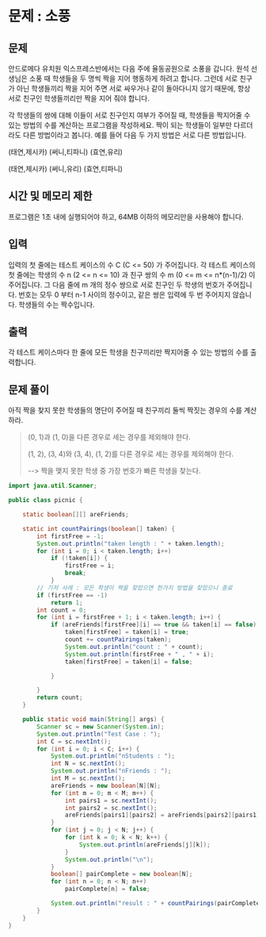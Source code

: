 # 문제 : 소풍
## 문제
안드로메다 유치원 익스프레스반에서는 다음 주에 율동공원으로 소풍을 갑니다. 원석 선생님은 소풍 때 학생들을 두 명씩 짝을 지어 행동하게 하려고 합니다. 그런데 서로 친구가 아닌 학생들끼리 짝을 지어 주면 서로 싸우거나 같이 돌아다니지 않기 때문에, 항상 서로 친구인 학생들끼리만 짝을 지어 줘야 합니다.

각 학생들의 쌍에 대해 이들이 서로 친구인지 여부가 주어질 때, 학생들을 짝지어줄 수 있는 방법의 수를 계산하는 프로그램을 작성하세요. 짝이 되는 학생들이 일부만 다르더라도 다른 방법이라고 봅니다. 예를 들어 다음 두 가지 방법은 서로 다른 방법입니다.

(태연,제시카) (써니,티파니) (효연,유리)

(태연,제시카) (써니,유리) (효연,티파니)
## 시간 및 메모리 제한
프로그램은 1초 내에 실행되어야 하고, 64MB 이하의 메모리만을 사용해야 합니다.
## 입력
입력의 첫 줄에는 테스트 케이스의 수 C (C <= 50) 가 주어집니다. 각 테스트 케이스의 첫 줄에는 학생의 수 n (2 <= n <= 10) 과 친구 쌍의 수 m (0 <= m <= n*(n-1)/2) 이 주어집니다. 그 다음 줄에 m 개의 정수 쌍으로 서로 친구인 두 학생의 번호가 주어집니다. 
번호는 모두 0 부터 n-1 사이의 정수이고, 같은 쌍은 입력에 두 번 주어지지 않습니다. 학생들의 수는 짝수입니다.
## 출력
각 테스트 케이스마다 한 줄에 모든 학생을 친구끼리만 짝지어줄 수 있는 방법의 수를 출력합니다.
## 문제 풀이
아직 짝을 찾지 못한 학생들의 명단이 주어질 때 친구끼리 둘씩 짝짓는 경우의 수를 계산하라.
> (0, 1)과 (1, 0)을 다른 경우로 세는 경우를 제외해야 한다.
> 
> (1, 2), (3, 4)와 (3, 4), (1, 2)를 다른 경우로 세는 경우를 제외해야 한다.
> 
> --> 짝을 맺지 못한 학생 중 가장 번호가 빠른 학생을 찾는다.
```java
import java.util.Scanner;

public class picnic {

	static boolean[][] areFriends;

	static int countPairings(boolean[] taken) {
		int firstFree = -1;
		System.out.println("taken length : " + taken.length);
		for (int i = 0; i < taken.length; i++)
			if (!taken[i]) {
				firstFree = i;
				break;
			}
		// 기저 사례 : 모든 학생이 짝을 찾았으면 한가지 방법을 찾았으니 종료
		if (firstFree == -1)
			return 1;
		int count = 0;
		for (int i = firstFree + 1; i < taken.length; i++) {
			if (areFriends[firstFree][i] == true && taken[i] == false) {
				taken[firstFree] = taken[i] = true;
				count += countPairings(taken);
				System.out.println("count : " + count);
				System.out.println(firstFree + " , " + i);
				taken[firstFree] = taken[i] = false;

			}

		}
		return count;
	}

	public static void main(String[] args) {
		Scanner sc = new Scanner(System.in);
		System.out.println("Test Case : ");
		int C = sc.nextInt();
		for (int i = 0; i < C; i++) {
			System.out.println("nStudents : ");
			int N = sc.nextInt();
			System.out.println("nFriends : ");
			int M = sc.nextInt();
			areFriends = new boolean[N][N];
			for (int m = 0; m < M; m++) {
				int pairs1 = sc.nextInt();
				int pairs2 = sc.nextInt();
				areFriends[pairs1][pairs2] = areFriends[pairs2][pairs1] = true;
			}
			for (int j = 0; j < N; j++) {
				for (int k = 0; k < N; k++) {
					System.out.println(areFriends[j][k]);
				}
				System.out.println("\n");
			}
			boolean[] pairComplete = new boolean[N];
			for (int n = 0; n < N; n++)
				pairComplete[n] = false;

			System.out.println("result : " + countPairings(pairComplete));
		}
	}
}

```
